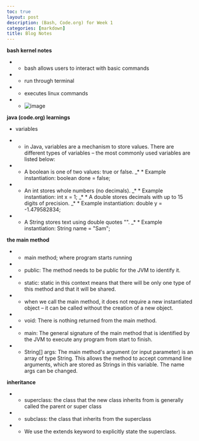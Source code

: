```yaml
---
toc: true
layout: post
description: (Bash, Code.org) for Week 1
categories: [markdown]
title: Blog Notes 
---
```


**bash kernel notes**
* * bash allows users to interact with basic commands
* * run through terminal
* * executes linux commands
* * ![image](https://user-images.githubusercontent.com/89223433/187098471-0133e953-d72c-45d3-8310-b0bce451afe7.png)

**java (code.org) learnings**
* variables
* * in Java, variables are a mechanism to store values. There are different types of variables – the most commonly used variables are listed below:


* * A boolean is one of two values: true or false.
_* * Example instantiation: boolean done = false;
* * An int stores whole numbers (no decimals).
_* * Example instantiation: int x = 1;
_* * A double stores decimals with up to 15 digits of precision.
_* * Example instantiation: double y = -1.479582834;
* * A String stores text using double quotes "".
_* * Example instantiation: String name = "Sam";


**the main method**

* * main method; where program starts running
* * public: The method needs to be public for the JVM to identify it.
* * static: static in this context means that there will be only one type of this method and that it will be shared.  
* * when we call the main method, it does not require a new instantiated object – it can be called without the creation of a new object.
* * void: There is nothing returned from the main method.
* * main: The general signature of the main method that is identified by the JVM to execute any program from start to finish.
* * String[] args: The main method's argument (or input parameter) is an array of type String. This allows the method to accept command line arguments, which are stored as Strings in this variable. The name args can be changed.


**inheritance**
* * superclass: the class that the new class inherits from is generally called the parent or super class

* * subclass: the class that inherits from the superclass

* * We use the extends keyword to explicitly state the superclass.
